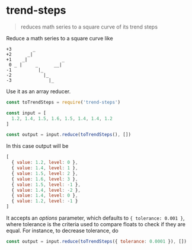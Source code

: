 # trend-steps

> reduces math series to a square curve of its trend steps

Reduce a math series to a square curve like

```                    __
+3        _
+2      _|
+1    _|             _
 0 _ |     _      __|
-1          |_
-2            |_
-3              |_
```

Use it as an array reducer.

```javascript
const toTrendSteps = require('trend-steps')

const input = [
  1.2, 1.4, 1.5, 1.6, 1.5, 1.4, 1.4, 1.2
]

const output = input.reduce(toTrendSteps(), [])
```

In this case output will be

```javascript
[
  { value: 1.2, level: 0 },
  { value: 1.4, level: 1 },
  { value: 1.5, level: 2 },
  { value: 1.6, level: 3 },
  { value: 1.5, level: -1 },
  { value: 1.4, level: -2 },
  { value: 1.4, level: 0 },
  { value: 1.2, level: -1 }
]
```

It accepts an *options* parameter, which defaults to `{ tolerance: 0.001 }`, where
tolerance is the criteria used to compare floats to check if they are equal. For instance, to decrease tolerance, do


```javascript
const output = input.reduce(toTrendSteps({ tolerance: 0.0001 }), [])
```

